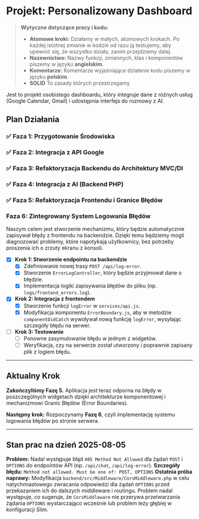 # Projekt: Personalizowany Dashboard

> **Wytyczne dotyczące pracy i kodu:**
> *   **Atomowe kroki:** Działamy w małych, atomowych krokach. Po każdej istotnej zmianie w kodzie od razu ją testujemy, aby upewnić się, że wszystko działa, zanim przejdziemy dalej.
> *   **Nazewnictwo:** Nazwy funkcji, zmiennych, klas i komponentów piszemy w języku **angielskim**.
> *   **Komentarze:** Komentarze wyjaśniające działanie kodu piszemy w języku **polskim**.
> *   **SOLID** To zasady których przestrzegamy

Jest to projekt osobistego dashboardu, który integruje dane z różnych usług (Google Calendar, Gmail) i udostępnia interfejs do rozmowy z AI.

## Plan Działania

### ✅ Faza 1: Przygotowanie Środowiska
### ✅ Faza 2: Integracja z API Google
### ✅ Faza 3: Refaktoryzacja Backendu do Architektury MVC/DI
### ✅ Faza 4: Integracja z AI (Backend PHP)
### ✅ Faza 5: Refaktoryzacja Frontendu i Granice Błędów

### Faza 6: Zintegrowany System Logowania Błędów

Naszym celem jest stworzenie mechanizmu, który będzie automatycznie zapisywał błędy z frontendu na backendzie. Dzięki temu będziemy mogli diagnozować problemy, które napotykają użytkownicy, bez potrzeby proszenia ich o zrzuty ekranu z konsoli.

*   [x] **Krok 1: Stworzenie endpointu na backendzie**
    *   [x] Zdefiniowanie nowej trasy `POST /api/log-error`.
    *   [x] Stworzenie `ErrorLogController`, który będzie przyjmował dane o błędzie.
    *   [x] Implementacja logiki zapisywania błędów do pliku (np. `logs/frontend_errors.log`).
*   [x] **Krok 2: Integracja z frontendem**
    *   [x] Stworzenie funkcji `logError` w `services/api.js`.
    *   [x] Modyfikacja komponentu `ErrorBoundary.js`, aby w metodzie `componentDidCatch` wywoływał nową funkcję `logError`, wysyłając szczegóły błędu na serwer.
*   [ ] **Krok 3: Testowanie**
    *   [ ] Ponowne zasymulowanie błędu w jednym z widgetów.
    *   [ ] Weryfikacja, czy na serwerze został utworzony i poprawnie zapisany plik z logiem błędu.

---

## Aktualny Krok

**Zakończyliśmy Fazę 5.** Aplikacja jest teraz odporna na błędy w poszczególnych widgetach dzięki architekturze komponentowej i mechanizmowi Granic Błędów (Error Boundaries).

**Następny krok:** Rozpoczynamy **Fazę 6**, czyli implementację systemu logowania błędów po stronie serwera.

---

## Stan prac na dzień 2025-08-05

**Problem:** Nadal występuje błąd `405 Method Not Allowed` dla żądań `POST` i `OPTIONS` do endpointów API (np. `/api/chat`, `/api/log-error`).
**Szczegóły błędu:** `Method not allowed. Must be one of: POST, OPTIONS`
**Ostatnia próba naprawy:** Modyfikacja `backend/src/Middleware/CorsMiddleware.php` w celu natychmiastowego zwracania odpowiedzi dla żądań `OPTIONS` przed przekazaniem ich do dalszych middleware i routingu. Problem nadal występuje, co sugeruje, że `CorsMiddleware` nie przerywa przetwarzania żądania `OPTIONS` wystarczająco wcześnie lub problem leży głębiej w konfiguracji Slim.
